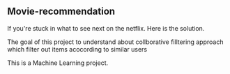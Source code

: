 ﻿## Movie-recommendation

If you're stuck in what to see next on the netflix. Here is the solution. 




The goal of this project to understand about collborative filltering approach which filter out items acocording to similar users



This is a Machine Learning project.
